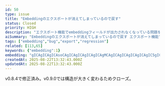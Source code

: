 ```yaml
---
id: 50
type: issue
title: "Embeddingのエクスポートが消えてしまっているので戻す"
status: Closed
priority: HIGH
description: "エクスポート機能でembeddingフィールドが出力されなくなっている問題を修正する"
aiSummary: "Embeddingのエクスポートが消えてしまっているので戻す エクスポート機能でembeddingフィールドが出力されなくなっている問題を修正する ## 問題\nエクスポート機能において、以前は出力されていたembeddingフィールドがエクスポートされなくなっている。\n\n## 影響\n- データの完全性が保たれない\n- インポート時にembedding情報が失われる\n- AI検索機能の精度が低下する"
tags: ["embedding","bug","export","regression"]
related: [113,65]
keywords: {"embedding":1}
embedding: "gICAgICAgICAsoCAgICAgICAgICAgICAgMCAgICAgICAgICAgICAgIC5gICAgICAgICAgICAgICAv4CAgICAgICAgICAgICAgKmAgICAgICAgICAgICAgICKgICAgICAgICAgICAgICAgICAgICAgICAgICAgICAgJOAgICAgIA="
createdAt: 2025-08-22T13:32:43.000Z
updatedAt: 2025-08-22T13:32:43.000Z
---
```


v0.8.4で修正済み。v0.9.0では構造が大きく変わるためクローズ。